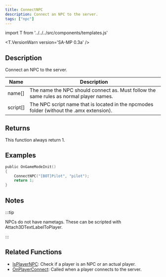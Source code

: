 ```yaml
---
title: ConnectNPC
description: Connect an NPC to the server.
tags: ["npc"]
---
```


import T from '../../../src/components/templates.js'

<T.VersionWarn version='SA-MP 0.3a' />

## Description

Connect an NPC to the server.

| Name     | Description                                                                              |
| -------- | ---------------------------------------------------------------------------------------- |
| name[]   | The name the NPC should connect as. Must follow the same rules as normal player names.   |
| script[] | The NPC script name that is located in the npcmodes folder (without the .amx extension). |

## Returns

This function always return 1.

## Examples

```c
public OnGameModeInit()
{
    ConnectNPC("[BOT]Pilot", "pilot");
    return 1;
}
```

## Notes

:::tip

NPCs do not have nametags. These can be scripted with Attach3DTextLabelToPlayer.

:::

## Related Functions

- [IsPlayerNPC](IsPlayerNPC.md): Check if a player is an NPC or an actual player.
- [OnPlayerConnect](../callbacks/OnPlayerConnect.md): Called when a player connects to the server.

